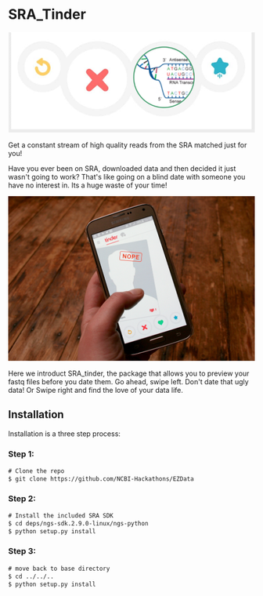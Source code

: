 # SRA_Tinder
![logo](/docs/logo.png)

Get a constant stream of high quality reads from the SRA matched just for you!

Have you ever been on SRA, downloaded data and then decided it just wasn't going to work? That's like going on a blind date with someone you have no interest in. Its a huge waste of your time! 

![Nope](/docs/nope.jpg)

Here we introduct SRA_tinder, the package that allows you to preview your fastq files before you date them. Go ahead, swipe left. Don't date that ugly data! Or Swipe right and find the love of your data life. 


## Installation
Installation is a three step process:
### Step 1:
```
# Clone the repo
$ git clone https://github.com/NCBI-Hackathons/EZData
```
### Step 2:
```
# Install the included SRA SDK
$ cd deps/ngs-sdk.2.9.0-linux/ngs-python
$ python setup.py install
```
### Step 3:
```
# move back to base directory
$ cd ../../..
$ python setup.py install
```


